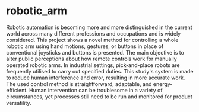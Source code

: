 # robotic_arm
Robotic automation is becoming more and more distinguished in the current world across many different professions and occupations and is widely considered. This project shows a novel method for controlling a whole robotic arm using hand motions, gestures, or buttons in place of conventional joysticks and buttons is presented. The main objective is to alter public perceptions about how remote controls work for manually operated robotic arms. In industrial settings, pick-and-place robots are frequently utilised to carry out specified duties. This study's system is made to reduce human interference and error, resulting in more accurate work. The used control method is straightforward, adaptable, and energy-efficient. Human intervention can be troublesome in a variety of circumstances, yet processes still need to be run and monitored for product versatility.
